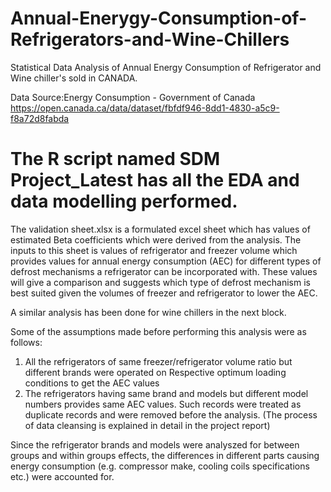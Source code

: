 # Annual-Enerygy-Consumption-of-Refrigerators-and-Wine-Chillers
Statistical Data Analysis of Annual Energy Consumption of Refrigerator and Wine chiller's sold in CANADA.

Data Source:Energy Consumption - Government of Canada
https://open.canada.ca/data/dataset/fbfdf946-8dd1-4830-a5c9-f8a72d8fabda

# The R script named SDM Project_Latest has all the EDA and data modelling performed.

The validation sheet.xlsx is a formulated excel sheet which has values of estimated Beta coefficients which were derived from the analysis. The inputs to this sheet is values of refrigerator and freezer volume which provides values for annual energy consumption (AEC) for different types of defrost mechanisms a refrigerator can be incorporated with. These values will give a comparison and suggests which type of defrost mechanism is best suited given the volumes of freezer and refrigerator to lower the AEC.

A similar analysis has been done for wine chillers in the next block.

Some of the assumptions made before performing this analysis were as follows:

1. All the refrigerators of same freezer/refrigerator volume ratio but different brands were operated on Respective optimum loading conditions to get the AEC values
2. The refrigerators having same brand and models but different model numbers provides same AEC values. Such records were treated as duplicate records and were removed before the analysis. (The process of data cleansing is explained in detail in the project report)


Since the refrigerator brands and models were analyszed for between groups and within groups effects, the differences in different parts causing energy consumption (e.g. compressor make, cooling coils specifications etc.) were accounted for.

